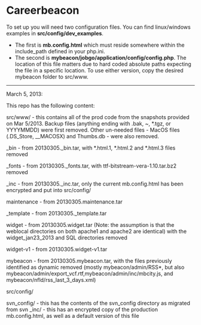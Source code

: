 Careerbeacon
============

To set up you will need two configuration files.  You can find linux/windows examples in **src/config/dev_examples**. 

* The first is **mb.config.html** which must reside somewhere within the include_path defined in your php.ini.
* The second is **mybeacon/jobgo/application/config/config.php**.  The location of this file matters due to hard coded absolute paths expecting the file in a specific location.  To use either version, copy the desired mybeacon folder to src/www.


----

March 5, 2013:

This repo has the following content:

src/www/ - this contains all of the prod code from the snapshots provided on Mar 5/2013.  Backup files (anything ending with .bak, ~, *.tgz, or YYYYMMDD) were first removed. Other un-needed files - MacOS files (.DS_Store, __MACOSX) and Thumbs.db -  were also removed.


_bin - from 20130305._bin.tar, with *.html.1, *.html.2 and *.html.3 files removed

_fonts - from 20130305._fonts.tar, with ttf-bitstream-vera-1.10.tar.bz2 removed

_inc - from 20130305._inc.tar, only the current mb.config.html has been encrypted and put into src/config/

maintenance - from 20130305.maintenance.tar

_template - from 20130305._template.tar

widget - from 20130305.widget.tar (Note: the assumption is that the weblocal directories on both apache1 and apache2 are identical) with the widget_jan23_2013 and SQL directories removed


widget-v1 - from 20130305.widget-v1.tar

mybeacon - from 20130305.mybeacon.tar, with the files previously identified as dynamic removed (mostly mybeacon/admin/RSS*, but also mybeacon/admin/export_vcf.rtf,mybeacon/admin/inc/mbcity.js, and mybeacon/nfld/rss_last_3_days.xml)


src/config/ 

  svn_config/ - this has the contents of the svn_config directory as migrated from svn
  _inc/ - this has an encrypted copy of the production mb.config.html, as well as a default version of this file




